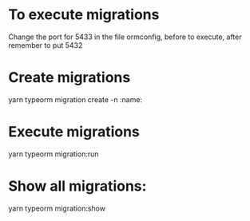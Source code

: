 # To execute migrations
Change the port for 5433 in the file ormconfig,  before to execute, after remember to put 5432
# Create migrations
yarn typeorm migration create -n :name:
# Execute migrations
yarn typeorm migration:run

# Show all migrations:
yarn typeorm migration:show
